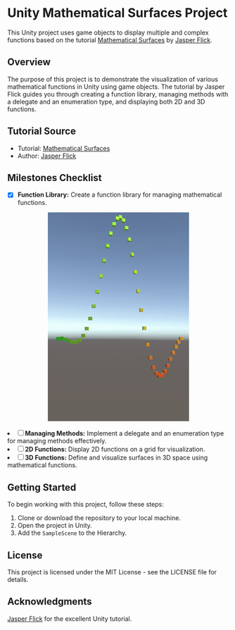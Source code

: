 # Unity Mathematical Surfaces Project

This Unity project uses game objects to display multiple and complex functions based on the tutorial [Mathematical Surfaces](https://catlikecoding.com/unity/tutorials/basics/mathematical-surfaces/) by [Jasper Flick](https://catlikecoding.com/).

## Overview

The purpose of this project is to demonstrate the visualization of various mathematical functions in Unity using game objects. The tutorial by Jasper Flick guides you through creating a function library, managing methods with a delegate and an enumeration type, and displaying both 2D and 3D functions.

## Tutorial Source

- Tutorial: [Mathematical Surfaces](https://catlikecoding.com/unity/tutorials/basics/mathematical-surfaces/)
- Author: [Jasper Flick](https://catlikecoding.com/)

## Milestones Checklist

- [x] **Function Library:** Create a function library for managing mathematical functions.

<p align="center">
    <img src="./images/functions.gif" />
</p

- [ ] **Managing Methods:** Implement a delegate and an enumeration type for managing methods effectively.
- [ ] **2D Functions:** Display 2D functions on a grid for visualization.
- [ ] **3D Functions:** Define and visualize surfaces in 3D space using mathematical functions.

## Getting Started

To begin working with this project, follow these steps:

1. Clone or download the repository to your local machine.
2. Open the project in Unity.
3. Add the `SampleScene` to the Hierarchy.

## License

This project is licensed under the MIT License - see the LICENSE file for details.

## Acknowledgments

[Jasper Flick](https://catlikecoding.com/) for the excellent Unity tutorial.

